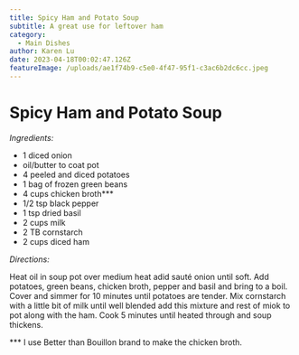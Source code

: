 ```yaml
---
title: Spicy Ham and Potato Soup
subtitle: A great use for leftover ham
category:
  - Main Dishes
author: Karen Lu
date: 2023-04-18T00:02:47.126Z
featureImage: /uploads/ae1f74b9-c5e0-4f47-95f1-c3ac6b2dc6cc.jpeg
---
```

# Spicy Ham and Potato Soup

*Ingredients:*

* 1 diced onion
* oil/butter to coat pot
* 4 peeled and diced potatoes 
* 1 bag of frozen green beans
* 4 cups chicken broth\*\**
* 1/2 tsp black pepper
* 1 tsp dried basil
* 2 cups milk
* 2 TB cornstarch 
* 2 cups diced ham

*Directions:*

Heat oil in soup pot over medium heat adid sauté onion until soft.  Add potatoes, green beans, chicken broth, pepper and basil and bring to a boil.  Cover and simmer for 10 minutes until potatoes are tender.  Mix cornstarch with a little bit of milk until well blended add this mixture and rest of miok to pot along with the ham. Cook 5 minutes until heated through and soup thickens. 

\*\** I use Better than Bouillon brand to make the chicken broth.